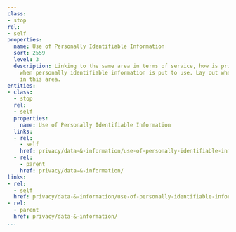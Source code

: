 ```yaml
---
class:
- stop
rel:
- self
properties:
  name: Use of Personally Identifiable Information
  sort: 2559
  level: 3
  description: Linking to the same area in terms of service, how is privacy considered
    when personally identifiable information is put to use. Lay out what is considered
    in this area.
entities:
- class:
  - stop
  rel:
  - self
  properties:
    name: Use of Personally Identifiable Information
  links:
  - rel:
    - self
    href: privacy/data-&-information/use-of-personally-identifiable-information.md
  - rel:
    - parent
    href: privacy/data-&-information/
links:
- rel:
  - self
  href: privacy/data-&-information/use-of-personally-identifiable-information.md
- rel:
  - parent
  href: privacy/data-&-information/
...
```

